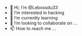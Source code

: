 - 👋 Hi, I’m @Lebossdu33
- 👀 I’m interested in hacking
- 🌱 I’m currently learning 
- 💞️ I’m looking to collaborate on ...
- 📫 How to reach me ...

<!---
Lebossdu33/Lebossdu33 is a ✨ special ✨ repository because its `README.md` (this file) appears on your GitHub profile.
You can click the Preview link to take a look at your changes.
--->
